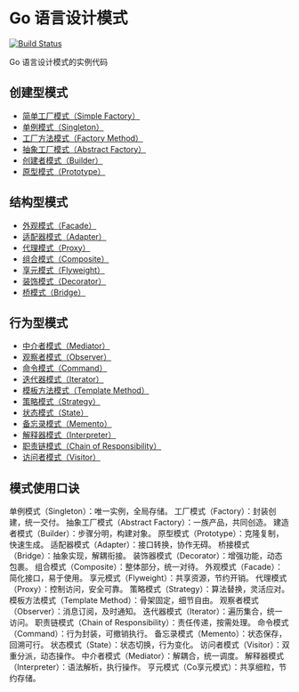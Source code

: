 # Go 语言设计模式

[![Build Status](https://travis-ci.org/senghoo/golang-design-pattern.svg?branch=master)](https://travis-ci.org/senghoo/golang-design-pattern)

Go 语言设计模式的实例代码

## 创建型模式

* [简单工厂模式（Simple Factory）](https://github.com/senghoo/golang-design-pattern/tree/master/00_simple_factory)
* [单例模式（Singleton）](https://github.com/senghoo/golang-design-pattern/tree/master/03_singleton)
* [工厂方法模式（Factory Method）](https://github.com/senghoo/golang-design-pattern/tree/master/04_factory_method)
* [抽象工厂模式（Abstract Factory）](https://github.com/senghoo/golang-design-pattern/tree/master/05_abstract_factory)
* [创建者模式（Builder）](https://github.com/senghoo/golang-design-pattern/tree/master/06_builder)
* [原型模式（Prototype）](https://github.com/senghoo/golang-design-pattern/tree/master/07_prototype)

## 结构型模式

* [外观模式（Facade）](https://github.com/senghoo/golang-design-pattern/tree/master/01_facade)
* [适配器模式（Adapter）](https://github.com/senghoo/golang-design-pattern/tree/master/02_adapter)
* [代理模式（Proxy）](https://github.com/senghoo/golang-design-pattern/tree/master/09_proxy)
* [组合模式（Composite）](https://github.com/senghoo/golang-design-pattern/tree/master/13_composite)
* [享元模式（Flyweight）](https://github.com/senghoo/golang-design-pattern/tree/master/18_flyweight)
* [装饰模式（Decorator）](https://github.com/senghoo/golang-design-pattern/tree/master/20_decorator)
* [桥模式（Bridge）](https://github.com/senghoo/golang-design-pattern/tree/master/22_bridge)

## 行为型模式

* [中介者模式（Mediator）](https://github.com/senghoo/golang-design-pattern/tree/master/08_mediator)
* [观察者模式（Observer）](https://github.com/senghoo/golang-design-pattern/tree/master/10_observer)
* [命令模式（Command）](https://github.com/senghoo/golang-design-pattern/tree/master/11_command)
* [迭代器模式（Iterator）](https://github.com/senghoo/golang-design-pattern/tree/master/12_iterator)
* [模板方法模式（Template Method）](https://github.com/senghoo/golang-design-pattern/tree/master/14_template_method)
* [策略模式（Strategy）](https://github.com/senghoo/golang-design-pattern/tree/master/15_strategy)
* [状态模式（State）](https://github.com/senghoo/golang-design-pattern/tree/master/16_state)
* [备忘录模式（Memento）](https://github.com/senghoo/golang-design-pattern/tree/master/17_memento)
* [解释器模式（Interpreter）](https://github.com/senghoo/golang-design-pattern/tree/master/19_interpreter)
* [职责链模式（Chain of Responsibility）](https://github.com/senghoo/golang-design-pattern/tree/master/21_chain_of_responsibility)
* [访问者模式（Visitor）](https://github.com/senghoo/golang-design-pattern/tree/master/23_visitor)

## 模式使用口诀

单例模式（Singleton）：唯一实例，全局存储。
工厂模式（Factory）：封装创建，统一交付。
抽象工厂模式（Abstract Factory）：一族产品，共同创造。
建造者模式（Builder）：步骤分明，构建对象。
原型模式（Prototype）：克隆复制，快速生成。
适配器模式（Adapter）：接口转换，协作无碍。
桥接模式（Bridge）：抽象实现，解耦衔接。
装饰器模式（Decorator）：增强功能，动态包裹。
组合模式（Composite）：整体部分，统一对待。
外观模式（Facade）：简化接口，易于使用。
享元模式（Flyweight）：共享资源，节约开销。
代理模式（Proxy）：控制访问，安全可靠。
策略模式（Strategy）：算法替换，灵活应对。
模板方法模式（Template Method）：骨架固定，细节自由。
观察者模式（Observer）：消息订阅，及时通知。
迭代器模式（Iterator）：遍历集合，统一访问。
职责链模式（Chain of Responsibility）：责任传递，按需处理。
命令模式（Command）：行为封装，可撤销执行。
备忘录模式（Memento）：状态保存，回溯可行。
状态模式（State）：状态切换，行为变化。
访问者模式（Visitor）：双重分派，动态操作。
中介者模式（Mediator）：解耦合，统一调度。
解释器模式（Interpreter）：语法解析，执行操作。
亨元模式（Co享元模式）：共享细粒，节约存储。